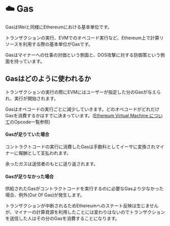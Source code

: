 # ☁️ Gas

GasはWeiと同様にEthereumにおける基本単位です。

トランザクションの実行、EVMでのオペコード実行など、Ethereum上で計算リソースを利用する際の基本単位がGasです。

Gasはマイナーへの仕事の対価という側面と、DOS攻撃に対する防御策という側面を持っています。

## Gasはどのように使われるか

トランザクションの実行の際にEVMにはユーザーが指定した分のGasが与えられ、実行が開始されます。

Gasはオペコードの実行ごとに減少していきます。どのオペコードがどれだけGasを消費するかはすでに決まっています。([Ethereum Virtual Machine について](./guide.md)のOpcode一覧参照)

#### Gasが足りていた場合

コントラクトコードの実行に消費したGasは手数料としてイーサに変換されマイナーに報酬として支払われます。

余ったガスは送信者のもとに送り返されます。

#### Gasが足りなかった場合

供給されたGasがコントラクトコードを実行するのに必要なGasより少なかった場合、例外(Out Of Gas)が発生します。

トランザクションが中断されるためEthereumへのステート反映は生じませんが、マイナーの計算資源を利用したことには変わりはないのでトランザクションを送信した人はその分のGasを消費することになります。
